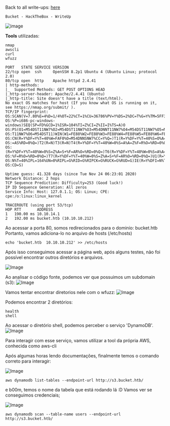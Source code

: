 <html>
 <body>
  <script src="https://www.hackthebox.eu/badge/148108"></script>
 </body>
 </html>


Back to all write-ups: [here](https://repo4chu.github.io/hackthebox/)


~~~~~~~~~~~~~~~~~~~~~~~~~~~~~~~~~
Bucket - HackTheBox - WriteUp
~~~~~~~~~~~~~~~~~~~~~~~~~~~~~~~~~
![image](https://i.imgur.com/Y1obslX.png)

**Tools** utilizadas:
~~~~~~~~~~~~~~~~~~~~~~~~~~~~~~~~~
nmap
awscli
curl
wfuzz
~~~~~~~~~~~~~~~~~~~~~~~~~~~~~~~~~

~~~~~~~~~~~~~~~~~~~~~~~~~~~~~~~~~
PORT   STATE SERVICE VERSION
22/tcp open  ssh     OpenSSH 8.2p1 Ubuntu 4 (Ubuntu Linux; protocol 2.0)
80/tcp open  http    Apache httpd 2.4.41
| http-methods: 
|_  Supported Methods: GET POST OPTIONS HEAD
|_http-server-header: Apache/2.4.41 (Ubuntu)
|_http-title: Site doesn't have a title (text/html).
No exact OS matches for host (If you know what OS is running on it, see https://nmap.org/submit/ ).
TCP/IP fingerprint:
OS:SCAN(V=7.80%E=4%D=1/4%OT=22%CT=1%CU=36786%PV=Y%DS=2%DC=T%G=Y%TM=5FF34D45
OS:%P=i686-pc-windows-windows)SEQ(SP=FD%GCD=1%ISR=104%TI=Z%CI=Z%II=I%TS=A)O
OS:PS(O1=M54DST11NW7%O2=M54DST11NW7%O3=M54DNNT11NW7%O4=M54DST11NW7%O5=M54DS
OS:T11NW7%O6=M54DST11)WIN(W1=FE88%W2=FE88%W3=FE88%W4=FE88%W5=FE88%W6=FE88)E
OS:CN(R=Y%DF=Y%T=40%W=FAF0%O=M54DNNSNW7%CC=Y%Q=)T1(R=Y%DF=Y%T=40%S=O%A=S+%F
OS:=AS%RD=0%Q=)T2(R=N)T3(R=N)T4(R=Y%DF=Y%T=40%W=0%S=A%A=Z%F=R%O=%RD=0%Q=)T5
OS:(R=Y%DF=Y%T=40%W=0%S=Z%A=S+%F=AR%O=%RD=0%Q=)T6(R=Y%DF=Y%T=40%W=0%S=A%A=Z
OS:%F=R%O=%RD=0%Q=)T7(R=Y%DF=Y%T=40%W=0%S=Z%A=S+%F=AR%O=%RD=0%Q=)U1(R=Y%DF=
OS:N%T=40%IPL=164%UN=0%RIPL=G%RID=G%RIPCK=G%RUCK=G%RUD=G)IE(R=Y%DFI=N%T=40%
OS:CD=S)

Uptime guess: 41.328 days (since Tue Nov 24 06:23:01 2020)
Network Distance: 2 hops
TCP Sequence Prediction: Difficulty=253 (Good luck!)
IP ID Sequence Generation: All zeros
Service Info: Host: 127.0.1.1; OS: Linux; CPE: cpe:/o:linux:linux_kernel

TRACEROUTE (using port 53/tcp)
HOP RTT       ADDRESS
1   190.00 ms 10.10.14.1
2   192.00 ms bucket.htb (10.10.10.212)
~~~~~~~~~~~~~~~~~~~~~~~~~~~~~~~~~


Ao acessar a porta 80, somos redirecionados para o dominio: bucket.htb
Portanto, vamos adiciona-lo no arquivo de hosts (/etc/hosts)
~~~~~~~~~~~~~~~~~~~~~~~~~~~~~~~~~
echo 'bucket.htb  10.10.10.212' >> /etc/hosts
~~~~~~~~~~~~~~~~~~~~~~~~~~~~~~~~~
Após isso conseguimos acessar a página web, após alguns testes, não foi possível encontrar outros diretórios e arquivos.

![Image](https://i.imgur.com/Wsd50kp.png)

Ao analisar o código fonte, podemos ver que possuimos um subdomain (s3):
![Image](https://i.imgur.com/tXc0CNj.png)


Vamos tentar encontrar diretorios nele com o wfuzz:
![Image](https://i.imgur.com/VppmJzb.png)

Podemos encontrar 2 diretórios:
~~~~~~~~~~~~~~~~~~~~~~~~~~~~~~~~~
health
shell
~~~~~~~~~~~~~~~~~~~~~~~~~~~~~~~~~

Ao acessar o diretório shell, podemos perceber o serviço 'DynamoDB'.
![Image](https://i.imgur.com/RXhjaJf.png)


Para interagir com esse serviço, vamos utilizar a tool da própria AWS, conhecida como aws-cli

Após algumas horas lendo documentações, finalmente temos o comando correto para interagir:

![Image](https://i.imgur.com/Kiz6WsO.png)
~~~~~~~~~~~~~~~~~~~~~~~~~~~~~~~~~
aws dynamodb list-tables --endpoint-url http://s3.bucket.htb/
~~~~~~~~~~~~~~~~~~~~~~~~~~~~~~~~~

e b00m, temos o nome da tabela que está rodando lá :D
Vamos ver se conseguimos credenciais;


![Image](https://i.imgur.com/P3J8y29.png)
~~~~~~~~~~~~~~~~~~~~~~~~~~~~~~~~~
aws dynamodb scan --table-name users --endpoint-url http://s3.bucket.htb/
~~~~~~~~~~~~~~~~~~~~~~~~~~~~~~~~~


